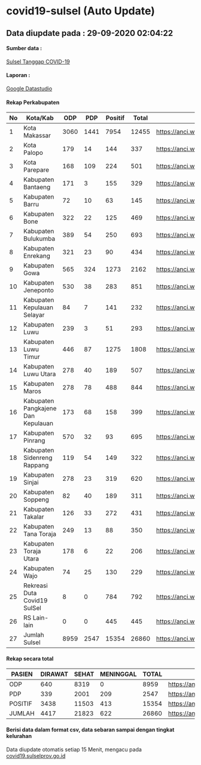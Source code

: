 
# covid19-sulsel (Auto Update)

## Data diupdate pada : 29-09-2020 02:04:22

#### Sumber data :
[Sulsel Tanggap COVID-19](https://covid19.sulselprov.go.id)

#### Laporan :
[Google Datastudio](https://datastudio.google.com/s/jythWGc1j4w)

#### Rekap Perkabupaten 
|No|Kota/Kab|ODP|PDP|Positif|Total|Link|
| --- | --- | --- | --- | --- | --- | --- |
|1|Kota Makassar|3060|1441|7954|12455|https://anci.web.id/cor/kota_makassar|
|2|Kota Palopo|179|14|144|337|https://anci.web.id/cor/kota_palopo|
|3|Kota Parepare|168|109|224|501|https://anci.web.id/cor/kota_parepare|
|4|Kabupaten Bantaeng|171|3|155|329|https://anci.web.id/cor/kabupaten_bantaeng|
|5|Kabupaten Barru|72|10|63|145|https://anci.web.id/cor/kabupaten_barru|
|6|Kabupaten Bone|322|22|125|469|https://anci.web.id/cor/kabupaten_bone|
|7|Kabupaten Bulukumba|389|54|250|693|https://anci.web.id/cor/kabupaten_bulukumba|
|8|Kabupaten Enrekang|321|23|90|434|https://anci.web.id/cor/kabupaten_enrekang|
|9|Kabupaten Gowa|565|324|1273|2162|https://anci.web.id/cor/kabupaten_gowa|
|10|Kabupaten Jeneponto|530|38|283|851|https://anci.web.id/cor/kabupaten_jeneponto|
|11|Kabupaten Kepulauan Selayar|84|7|141|232|https://anci.web.id/cor/kabupaten_kepulauan_selayar|
|12|Kabupaten Luwu|239|3|51|293|https://anci.web.id/cor/kabupaten_luwu|
|13|Kabupaten Luwu Timur|446|87|1275|1808|https://anci.web.id/cor/kabupaten_luwu_timur|
|14|Kabupaten Luwu Utara|278|40|189|507|https://anci.web.id/cor/kabupaten_luwu_utara|
|15|Kabupaten Maros|278|78|488|844|https://anci.web.id/cor/kabupaten_maros|
|16|Kabupaten Pangkajene Dan Kepulauan|173|68|158|399|https://anci.web.id/cor/kabupaten_pangkajene_dan_kepulauan|
|17|Kabupaten Pinrang|570|32|93|695|https://anci.web.id/cor/kabupaten_pinrang|
|18|Kabupaten Sidenreng Rappang|119|54|149|322|https://anci.web.id/cor/kabupaten_sidenreng_rappang|
|19|Kabupaten Sinjai|278|23|319|620|https://anci.web.id/cor/kabupaten_sinjai|
|20|Kabupaten Soppeng|82|40|189|311|https://anci.web.id/cor/kabupaten_soppeng|
|21|Kabupaten Takalar|126|33|272|431|https://anci.web.id/cor/kabupaten_takalar|
|22|Kabupaten Tana Toraja|249|13|88|350|https://anci.web.id/cor/kabupaten_tana_toraja|
|23|Kabupaten Toraja Utara|178|6|22|206|https://anci.web.id/cor/kabupaten_toraja_utara|
|24|Kabupaten Wajo|74|25|130|229|https://anci.web.id/cor/kabupaten_wajo|
|25|Rekreasi Duta Covid19 SulSel|8|0|784|792|https://anci.web.id/cor/rekreasi_duta_covid19_sulsel|
|26|RS Lain-lain|0|0|445|445|https://anci.web.id/cor/rs_lain-lain|
|27|Jumlah Sulsel|8959|2547|15354|26860|https://anci.web.id/cor/jumlah_sulsel|

#### Rekap secara total

| PASIEN | DIRAWAT | SEHAT | MENINGGAL | TOTAL | LINK |
| ---- | -------- | ---- | ---- |  ---- | ---- |
| ODP | 640 | 8319 | 0 | 8959 | https://anci.web.id/cor/odp_detail.html |
| PDP | 339 | 2001 | 209 | 2547 | https://anci.web.id/cor/pdp_detail.html |
| POSITIF | 3438 | 11503 | 413 | 15354 | https://anci.web.id/cor/positif_detail.html |
| JUMLAH | 4417 | 21823 | 622 | 26860 | https://anci.web.id/cor/jumlah_sulsel/ |

 
#### Berisi data dalam format csv, data sebaran sampai dengan tingkat kelurahan

Data diupdate otomatis setiap 15 Menit, mengacu pada [covid19.sulselprov.go.id](https://covid19.sulselprov.go.id)

